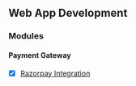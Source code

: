 ## **Web App Development**


### **Modules**

#### Payment Gateway

- [x] [Razorpay Integration](web/razorpay.md)
<!-- - [ ] Vestibulum convallis sit amet nisi a tincidunt
    * [x] In hac habitasse platea dictumst
    * [x] In scelerisque nibh non dolor mollis congue sed et metus
    * [ ] Praesent sed risus massa
- [ ] Aenean pretium efficitur erat, donec pharetra, ligula non scelerisque -->

